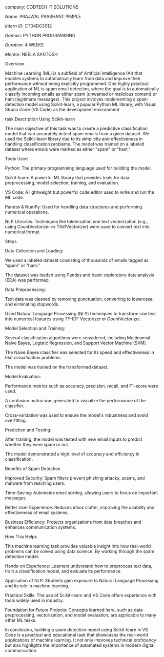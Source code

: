 *company*: CODTECH IT SOLUTIONS

*Name*: PRAJWAL PRASHANT PIMPLE

*Intern ID*: CT04DG3012

*Domain*: PYTHON PROGRAMMING

*Duration*: 4 WEEKS

*Mentor*: NEELA SANTOSH



Overview

Machine Learning (ML) is a subfield of Artificial Intelligence (AI) that enables systems to automatically learn from data and improve their performance without being explicitly programmed. One highly practical application of ML is spam email detection, where the goal is to automatically classify incoming emails as either spam (unwanted or malicious content) or ham (legitimate messages). This project involves implementing a spam detection model using Scikit-learn, a popular Python ML library, with Visual Studio Code (VS Code) as the development environment.

task Description Using Scikit-learn

The main objective of this task was to create a predictive classification model that can accurately detect spam emails from a given dataset. We used the Scikit-learn library due to its simplicity and effectiveness in handling classification problems. The model was trained on a labeled dataset where emails were marked as either "spam" or "ham."

Tools Used

Python: The primary programming language used for building the model.

Scikit-learn: A powerful ML library that provides tools for data preprocessing, model selection, training, and evaluation.

VS Code: A lightweight but powerful code editor used to write and run the ML code.

Pandas & NumPy: Used for handling data structures and performing numerical operations.

NLP Libraries: Techniques like tokenization and text vectorization (e.g., using CountVectorizer or TfidfVectorizer) were used to convert text into numerical format.

 Steps
 
Data Collection and Loading:

We used a labeled dataset consisting of thousands of emails tagged as “spam” or “ham.”

The dataset was loaded using Pandas and basic exploratory data analysis (EDA) was performed.

Data Preprocessing:

Text data was cleaned by removing punctuation, converting to lowercase, and eliminating stopwords.

Used Natural Language Processing (NLP) techniques to transform raw text into numerical features using TF-IDF Vectorizer or CountVectorizer.

Model Selection and Training:

Several classification algorithms were considered, including Multinomial Naive Bayes, Logistic Regression, and Support Vector Machine (SVM).

The Naive Bayes classifier was selected for its speed and effectiveness in text classification problems.

The model was trained on the transformed dataset.

Model Evaluation:

Performance metrics such as accuracy, precision, recall, and F1-score were used.

A confusion matrix was generated to visualize the performance of the classifier.

Cross-validation was used to ensure the model's robustness and avoid overfitting.

Prediction and Testing:

After training, the model was tested with new email inputs to predict whether they were spam or not.

The model demonstrated a high level of accuracy and efficiency in classification.

Benefits of Spam Detection

Improved Security: Spam filters prevent phishing attacks, scams, and malware from reaching users.

Time-Saving: Automates email sorting, allowing users to focus on important messages.

Better User Experience: Reduces inbox clutter, improving the usability and effectiveness of email systems.

Business Efficiency: Protects organizations from data breaches and enhances communication systems.

How This Helps

This machine learning task provides valuable insight into how real-world problems can be solved using data science. By working through the spam detection model:

Hands-on Experience: Learners understand how to preprocess text data, train a classification model, and evaluate its performance.

Application of NLP: Students gain exposure to Natural Language Processing and its role in machine learning.

Practical Skills: The use of Scikit-learn and VS Code offers experience with tools widely used in industry.

Foundation for Future Projects: Concepts learned here, such as data preprocessing, vectorization, and model evaluation, are applicable to many other ML tasks.

In conclusion, building a spam detection model using Scikit-learn in VS Code is a practical and educational task that showcases the real-world applications of machine learning. It not only improves technical proficiency but also highlights the importance of automated systems in modern digital communication.
